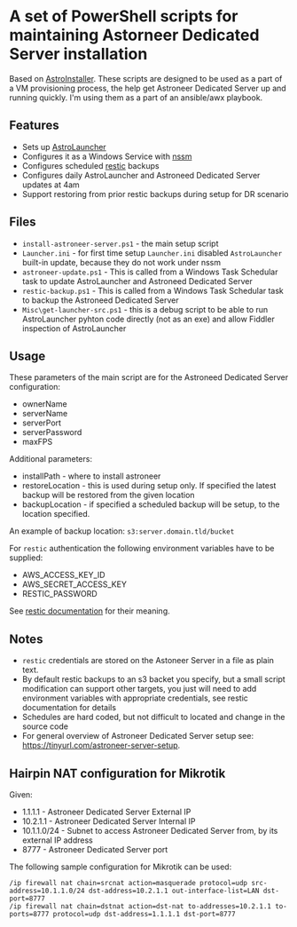 # A set of PowerShell scripts for maintaining Astorneer Dedicated Server installation

Based on [AstroInstaller](https://github.com/alex4108/AstroInstaller). These scripts are designed to be used as a part of a VM provisioning process, the help get Astroneer Dedicated Server up and running quickly. I'm using them as a part of an ansible/awx playbook.

## Features

* Sets up [AstroLauncher](https://github.com/ricky-davis/AstroLauncher)
* Configures it as a Windows Service with [nssm](https://nssm.cc/)
* Configures scheduled [restic](https://restic.net/) backups 
* Configures daily AstroLauncher and Astroneed Dedicated Server updates at 4am
* Support restoring from prior restic backups during setup for DR scenario

## Files

* `install-astroneer-server.ps1` - the main setup script
* `Launcher.ini` - for first time setup `Launcher.ini` disabled `AstroLauncher` built-in update, because they do not work under nssm
* `astroneer-update.ps1` - This is called from a Windows Task Schedular task to update AstroLauncher and Astroneed Dedicated Server
* `restic-backup.ps1`  - This is called from a Windows Task Schedular task to backup the Astroneed Dedicated Server
* `Misc\get-launcher-src.ps1` - this is a debug script to be able to run AstroLauncher pyhton code directly (not as an exe) and allow Fiddler inspection of AstroLauncher

## Usage

These parameters of the main script are for the Astroneed Dedicated Server configuration:

* ownerName
* serverName
* serverPort
* serverPassword
* maxFPS

Additional parameters:

* installPath - where to install astroneer
* restoreLocation - this is used during setup only. If specified the latest backup will be restored from the given location
* backupLocation - if specified a scheduled backup will be setup, to the location specified.

An example of backup location: `s3:server.domain.tld/bucket`

For `restic` authentication the following environment variables have to be supplied:

* AWS_ACCESS_KEY_ID
* AWS_SECRET_ACCESS_KEY
* RESTIC_PASSWORD

See [restic documentation](https://restic.readthedocs.io/en/stable/) for their meaning.

## Notes

* `restic` credentials are stored on the Astoneer Server in a file as plain text.
* By default restic backups to an s3 backet you specify, but a small script modification can support other targets, you just will need to add environment variables with appropriate credentials, see restic documentation for details
* Schedules are hard coded, but not difficult to located and change in the source code
* For general overview of Astroneer Dedicated Server setup see: <https://tinyurl.com/astroneer-server-setup>.

## Hairpin NAT configuration for Mikrotik

Given:

* 1.1.1.1 - Astroneer Dedicated Server External IP
* 10.2.1.1 - Astroneer Dedicated Server Internal IP
* 10.1.1.0/24 - Subnet to access Astroneer Dedicated Server from, by its external IP address
* 8777 - Astroneer Dedicated Server port

The following sample configuration for Mikrotik can be used:

```text
/ip firewall nat chain=srcnat action=masquerade protocol=udp src-address=10.1.1.0/24 dst-address=10.2.1.1 out-interface-list=LAN dst-port=8777
/ip firewall nat chain=dstnat action=dst-nat to-addresses=10.2.1.1 to-ports=8777 protocol=udp dst-address=1.1.1.1 dst-port=8777
```
